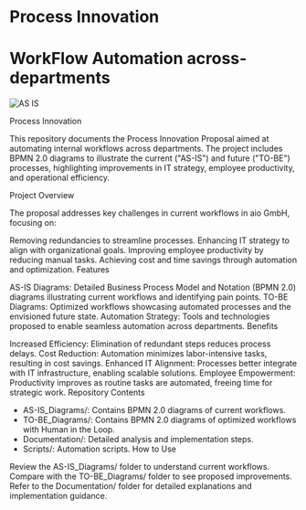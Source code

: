 # Process Innovation
# WorkFlow Automation across-departments

![AS IS](https://github.com/NnamdiNgwu/process_innovate/blob/main/AS-IS/Screenshot%202024-11-20%20at%201.44.10%E2%80%AFPM.png)


Process Innovation 

This repository documents the Process Innovation Proposal aimed at automating internal workflows across departments. The project includes BPMN 2.0 diagrams to illustrate the current ("AS-IS") and future ("TO-BE") processes, highlighting improvements in IT strategy, employee productivity, and operational efficiency.

Project Overview

The proposal addresses key challenges in current workflows in aio GmbH, focusing on:

Removing redundancies to streamline processes.
Enhancing IT strategy to align with organizational goals.
Improving employee productivity by reducing manual tasks.
Achieving cost and time savings through automation and optimization.
Features

AS-IS Diagrams:
Detailed Business Process Model and Notation (BPMN 2.0) diagrams illustrating current workflows and identifying pain points.
TO-BE Diagrams:
Optimized workflows showcasing automated processes and the envisioned future state.
Automation Strategy:
Tools and technologies proposed to enable seamless automation across departments.
Benefits

Increased Efficiency: Elimination of redundant steps reduces process delays.
Cost Reduction: Automation minimizes labor-intensive tasks, resulting in cost savings.
Enhanced IT Alignment: Processes better integrate with IT infrastructure, enabling scalable solutions.
Employee Empowerment: Productivity improves as routine tasks are automated, freeing time for strategic work.
Repository Contents

* AS-IS_Diagrams/: Contains BPMN 2.0 diagrams of current workflows.
* TO-BE_Diagrams/: Contains BPMN 2.0 diagrams of optimized workflows with Human in the Loop.
* Documentation/: Detailed analysis and implementation steps.
* Scripts/: Automation scripts.
How to Use

Review the AS-IS_Diagrams/ folder to understand current workflows.
Compare with the TO-BE_Diagrams/ folder to see proposed improvements.
Refer to the Documentation/ folder for detailed explanations and implementation guidance.

